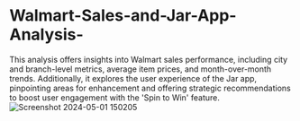 # Walmart-Sales-and-Jar-App-Analysis-
This analysis offers insights into Walmart sales performance, including city and branch-level metrics, average item prices, and month-over-month trends. Additionally, it explores the user experience of the Jar app, pinpointing areas for enhancement and offering strategic recommendations to boost user engagement with the 'Spin to Win' feature.
![Screenshot 2024-05-01 150205](https://github.com/Snehal1915/Walmart-Sales-and-Jar-App-Analysis-/assets/152618224/75f6d096-1620-4a96-b726-a2258db2d3be)
